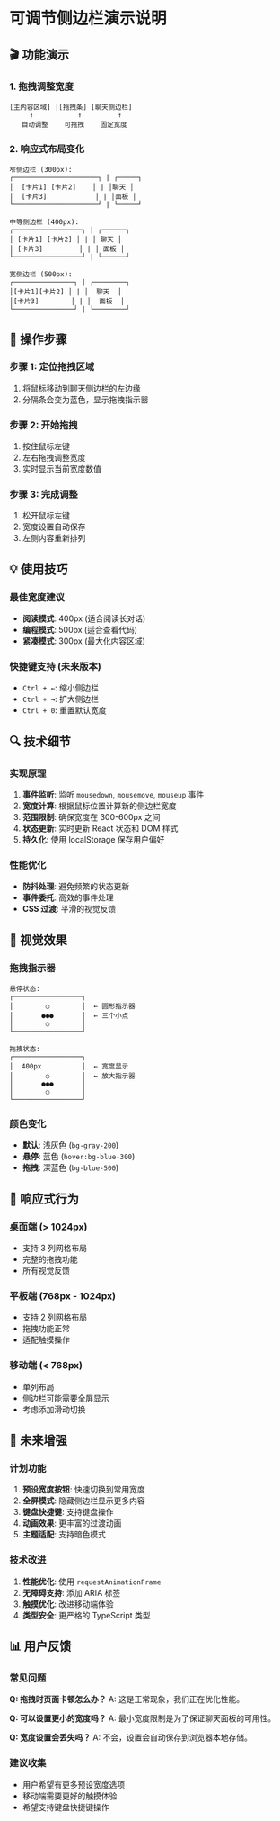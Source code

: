 # 可调节侧边栏演示说明

## 🎬 功能演示

### 1. 拖拽调整宽度
```
[主内容区域] |[拖拽条] [聊天侧边栏]
     ↑           ↑         ↑
   自动调整    可拖拽    固定宽度
```

### 2. 响应式布局变化
```
窄侧边栏 (300px):
┌─────────────────────┐ | ┌─────┐
│  [卡片1] [卡片2]    │ | │聊天 │
│  [卡片3]            │ | │面板 │
└─────────────────────┘ | └─────┘

中等侧边栏 (400px):
┌─────────────────┐ | ┌──────┐
│ [卡片1] [卡片2] │ | │ 聊天 │
│ [卡片3]         │ | │ 面板 │
└─────────────────┘ | └──────┘

宽侧边栏 (500px):
┌───────────────┐ | ┌────────┐
│[卡片1][卡片2] │ | │  聊天  │
│[卡片3]        │ | │  面板  │
└───────────────┘ | └────────┘
```

## 🎯 操作步骤

### 步骤 1: 定位拖拽区域
1. 将鼠标移动到聊天侧边栏的左边缘
2. 分隔条会变为蓝色，显示拖拽指示器

### 步骤 2: 开始拖拽
1. 按住鼠标左键
2. 左右拖拽调整宽度
3. 实时显示当前宽度数值

### 步骤 3: 完成调整
1. 松开鼠标左键
2. 宽度设置自动保存
3. 左侧内容重新排列

## 💡 使用技巧

### 最佳宽度建议
- **阅读模式**: 400px (适合阅读长对话)
- **编程模式**: 500px (适合查看代码)
- **紧凑模式**: 300px (最大化内容区域)

### 快捷键支持 (未来版本)
- `Ctrl + ←`: 缩小侧边栏
- `Ctrl + →`: 扩大侧边栏
- `Ctrl + 0`: 重置默认宽度

## 🔍 技术细节

### 实现原理
1. **事件监听**: 监听 `mousedown`, `mousemove`, `mouseup` 事件
2. **宽度计算**: 根据鼠标位置计算新的侧边栏宽度
3. **范围限制**: 确保宽度在 300-600px 之间
4. **状态更新**: 实时更新 React 状态和 DOM 样式
5. **持久化**: 使用 localStorage 保存用户偏好

### 性能优化
- **防抖处理**: 避免频繁的状态更新
- **事件委托**: 高效的事件处理
- **CSS 过渡**: 平滑的视觉反馈

## 🎨 视觉效果

### 拖拽指示器
```
悬停状态:
┌─────────────────┐
│        ○        │  ← 圆形指示器
│       ●●●       │  ← 三个小点
│        ○        │
└─────────────────┘

拖拽状态:
┌─────────────────┐
│  400px          │  ← 宽度显示
│        ○        │  ← 放大指示器
│       ●●●       │
│        ○        │
└─────────────────┘
```

### 颜色变化
- **默认**: 浅灰色 (`bg-gray-200`)
- **悬停**: 蓝色 (`hover:bg-blue-300`)
- **拖拽**: 深蓝色 (`bg-blue-500`)

## 📱 响应式行为

### 桌面端 (> 1024px)
- 支持 3 列网格布局
- 完整的拖拽功能
- 所有视觉反馈

### 平板端 (768px - 1024px)
- 支持 2 列网格布局
- 拖拽功能正常
- 适配触摸操作

### 移动端 (< 768px)
- 单列布局
- 侧边栏可能需要全屏显示
- 考虑添加滑动切换

## 🚀 未来增强

### 计划功能
1. **预设宽度按钮**: 快速切换到常用宽度
2. **全屏模式**: 隐藏侧边栏显示更多内容
3. **键盘快捷键**: 支持键盘操作
4. **动画效果**: 更丰富的过渡动画
5. **主题适配**: 支持暗色模式

### 技术改进
1. **性能优化**: 使用 `requestAnimationFrame`
2. **无障碍支持**: 添加 ARIA 标签
3. **触摸优化**: 改进移动端体验
4. **类型安全**: 更严格的 TypeScript 类型

## 📊 用户反馈

### 常见问题
**Q: 拖拽时页面卡顿怎么办？**
A: 这是正常现象，我们正在优化性能。

**Q: 可以设置更小的宽度吗？**
A: 最小宽度限制是为了保证聊天面板的可用性。

**Q: 宽度设置会丢失吗？**
A: 不会，设置会自动保存到浏览器本地存储。

### 建议收集
- 用户希望有更多预设宽度选项
- 移动端需要更好的触摸体验
- 希望支持键盘快捷键操作
